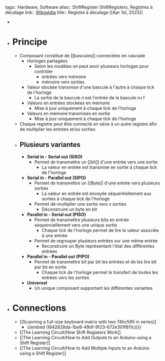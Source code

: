 tags:: Hardware, Software
alias:: ShiftRegister ShiftRegisters, Registres à décalage
link:: [Wikipédia](https://en.wikipedia.org/wiki/Shift_register)
title:: Registre à décalage
[[Apr 1st, 2023]]

-
- # Principe
	- Composant constitué de [[bascules]] connectées en cascade
		- Horloges partagées
			- Selon les modèles on peut avoir plusieurs horloges pour contrôler
				- entrées vers mémoire
				- mémoire vers sorties
		- Valeur stockée transmise d'une bascule à l'autre à chaque tick de l'horloge
			- La sortie de la bascule *n* est l'entrée de la bascule *n+1*
		- Valeurs en entrées stockées en mémoire
			- Mise à jour uniquement à chaque tick de l'horloge
		- Valeurs en mémoire transmises en sortie
			- Mise à jour uniquement à chaque tick de l'horloge
	- Chaque registre peut être connecté en série à un autre registre afin de multiplier les entrées et/ou sorties
	- ## Plusieurs variantes
		- **Serial in - Serial out (SISO)**
			- Permet de transmettre un [[bit]] d'une entrée vers une sortie
				- La valeur en entrée est transmise en sortie à chaque tick de l'horloge
		- **Serial in - Parallel out (SIPO)**
			- Permet de transmettre un [[Byte]] d'une entrée vers plusieurs sorties
				- La valeur en entrée est envoyée séquentiellement aux sorties à chaque tick de l'horloge
			- Permet dé-multiplier une sortie vers *x* sorties
				- Déconstruire un byte en bit
		- **Parallel in - Serial out (PISO)**
			- Permet de transmettre plusieurs bits en entrée séquenciellement vers une unique sortie
				- Chaque tick de l'horloge permet de lire la valeur associée à une entrée
			- Permet de regrouper plusieurs entrées sur une même entrée
				- Reconstruire un Byte représentant l'état des différentes entrées
		- **Parallel in - Parallel out (PIPO)**
			- Permet de transmettre bit par bit les entrées et de les lire bit par bit en sortie
				- Chaque tick de l'horloge permet le transfert de toutes les entrées vers les sorties
		- **Universel**
			- Un unique composant supportant les différentes variantes
- # Connections
	- [[Scanning a full-size keyboard matrix with two 74hc595 in series]]
		- {{embed ((642828da-1be8-49df-9f23-672e301f811c))}}
	- [[The Learning Circuit/How Shift Registers Work]]
	- [[The Learning Circuit/How to Add Outputs to an Arduino using a Shift Register]]
	- [[The Learning Circuit/How to Add Multiple Inputs to an Arduino using a Shift Register]]
